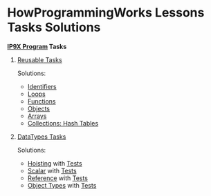 # HowProgrammingWorks Lessons Tasks Solutions

**[IP9X Program](https://github.com/HowProgrammingWorks/Index/blob/master/IP9X.md) Tasks**

01. [Reusable Tasks](https://github.com/HowProgrammingWorks/Reusable/blob/master/Exercises.ru.md)

    Solutions:
    - [Identifiers](https://github.com/webenot/kpi-programming-lessons/blob/master/01-Reusable/identifiers.js)
    - [Loops](https://github.com/webenot/kpi-programming-lessons/blob/master/01-Reusable/loops.js)
    - [Functions](https://github.com/webenot/kpi-programming-lessons/blob/master/01-Reusable/functions.js)
    - [Objects](https://github.com/webenot/kpi-programming-lessons/blob/master/01-Reusable/objects.js)
    - [Arrays](https://github.com/webenot/kpi-programming-lessons/blob/master/01-Reusable/arrays.js)
    - [Collections: Hash Tables](https://github.com/webenot/kpi-programming-lessons/blob/master/01-Reusable/hash.js)
    
02. [DataTypes Tasks](https://github.com/HowProgrammingWorks/DataTypes/blob/master/Exercises.ru.md)

    Solutions:
    - [Hoisting](https://github.com/webenot/kpi-programming-lessons/blob/master/excercises/02-DataTypes/1-hoisting.js) with [Tests](https://github.com/webenot/kpi-programming-lessons/blob/master/__tests__/02-DataTypes/1-hoisting.test.js)
    - [Scalar](https://github.com/webenot/kpi-programming-lessons/blob/master/excercises/02-DataTypes/2-scalar.js) with [Tests](https://github.com/webenot/kpi-programming-lessons/blob/master/__tests__/02-DataTypes/2-scalar.test.js)
    - [Reference](https://github.com/webenot/kpi-programming-lessons/blob/master/excercises/02-DataTypes/3-reference.js) with [Tests](https://github.com/webenot/kpi-programming-lessons/blob/master/__tests__/02-DataTypes/3-reference.test.js)
    - [Object Types](https://github.com/webenot/kpi-programming-lessons/blob/master/excercises/02-DataTypes/4-object-types.js) with [Tests](https://github.com/webenot/kpi-programming-lessons/blob/master/__tests__/02-DataTypes/4-object-types.test.js)